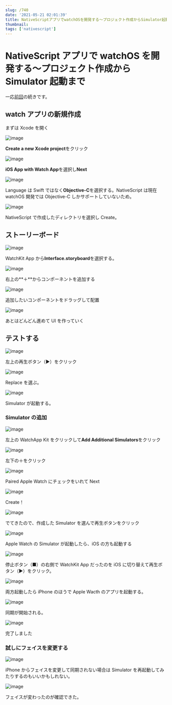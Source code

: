 ```yaml
---
slug: /740
date: '2021-05-21 02:01:39'
title: NativeScriptアプリでwatchOSを開発する〜プロジェクト作成からSimulator起動まで
thumbnail:
tags: ['nativescript']
---
```


# NativeScript アプリで watchOS を開発する〜プロジェクト作成から Simulator 起動まで

一応[前回](https://totolog34.com/733/)の続きです。

## watch アプリの新規作成

まずは Xcode を開く

![image](../../../../images/2021/05/2021-05-19-1.36.24.png)

**Create a new Xcode project**をクリック

![image](../../../../images/2021/05/2021-05-21-1.19.02.png)

**iOS App with Watch App**を選択し**Next**

![image](../../../../images/2021/05/2021-05-19-1.43.09.png)

Language は Swift ではなく**Objective-C**を選択する。NativeScript は現在 watchOS 開発では Objective-C しかサポートしていないため。

![image](../../../../images/2021/05/2021-05-19-1.51.53.png)

NativeScript で作成したディレクトリを選択し Create。

## ストーリーボード

![image](../../../../images/2021/05/2021-05-21-1.26.30.png)

WatchKit App から**Interface.storyboard**を選択する。

![image](../../../../images/2021/05/2021-05-19-19.59.41.png)

右上の**＋**からコンポーネントを追加する

![image](../../../../images/2021/05/2021-05-19-20.00.00.png)

追加したいコンポーネントをドラッグして配置

![image](../../../../images/2021/05/2021-05-19-20.00.12.png)

あとはどんどん進めて UI を作っていく

## テストする

![image](../../../../images/2021/05/2021-05-21-1.27.34.png)

左上の再生ボタン（▶）をクリック

![image](../../../../images/2021/05/2021-05-19-20.10.40.png)

Replace を選ぶ。

![image](../../../../images/2021/05/2021-05-21-1.40.27-1.png)

Simulator が起動する。

### Simulator の追加

![image](../../../../images/2021/05/2021-05-21-1.36.52.png)

左上の WatchApp Kit をクリックして**Add Additional Simulators**をクリック

![image](../../../../images/2021/05/2021-05-19-21.03.30.png)

左下の＋をクリック

![image](../../../../images/2021/05/2021-05-21-1.34.28.png)

Paired Apple Watch にチェックをいれて Next

![image](../../../../images/2021/05/2021-05-19-21.06.11.png)

Create！

![image](../../../../images/2021/05/2021-05-21-1.35.05.png)

でてきたので、作成した Simulator を選んで再生ボタンをクリック

![image](../../../../images/2021/05/2021-05-21-1.40.27.png)

Apple Watch の Simulator が起動したら、iOS の方も起動する

![image](../../../../images/2021/05/2021-05-21-1.41.35.png)

停止ボタン（■）の右側で WatchKit App だったのを iOS に切り替えて再生ボタン（▶）をクリック。

![image](../../../../images/2021/05/2021-05-21-1.48.50.png)

両方起動したら iPhone のほうで Apple Wacth のアプリを起動する。

![image](../../../../images/2021/05/2021-05-20-22.39.04.png)

同期が開始される。

![image](../../../../images/2021/05/2021-05-21-2.12.44.png)

完了しました

### 試しにフェイスを変更する

![image](../../../../images/2021/05/2021-05-21-1.56.36.png)

iPhone からフェイスを変更して同期されない場合は Simulator を再起動してみたりするのもいいかもしれない。

![image](../../../../images/2021/05/2021-05-21-1.58.10.png)

フェイスが変わったのが確認できた。
